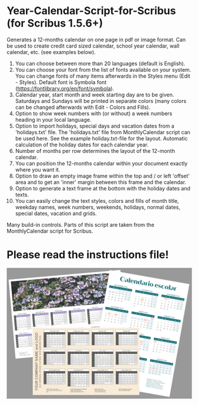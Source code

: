 # Year-Calendar-Script-for-Scribus (for Scribus 1.5.6+)
Generates a 12-months calendar on one page in pdf or image format. 
Can be used to create credit card sized calendar, school year calendar, wall calendar, etc.
(see examples below).

1) You can choose between more than 20 languages (default is English). 
2) You can choose your font from the list of fonts available on your system. You can change
   fonts of many items afterwards in the Styles menu (Edit - Styles). Default font is 
   Symbola font (https://fontlibrary.org/en/font/symbola).
3) Calendar year, start month and week starting day are to be given. Saturdays and Sundays will 
   be printed in separate colors (many colors can be changed afterwards with Edit - Colors and Fills).
4) Option to show week numbers with (or without) a week numbers heading in your local language.
5) Option to import holidays, special days and vacation dates from a 'holidays.txt' file. 
   The 'holidays.txt' file from MonthlyCalendar script can be used here. See the example
   holiday.txt-file for the layout. Automatic calculation of the holiday dates for each calendar year.
6) Number of months per row determines the layout of the 12-month calendar.
7) You can position the 12-months calendar within your document exactly where you want it.
8) Option to draw an empty image frame within the top and / or left 'offset' area and to get an 
   'inner' margin between this frame and the calendar.
9) Option to generate a text frame at the bottom with the holiday dates and texts.
10) You can easily change the text styles, colors and fills of month title, weekday names, 
    week numbers, weekends, holidays, normal dates, special dates, vacation and grids.

Many build-in controls.
Parts of this script are taken from the MonthlyCalendar script for Scribus.

# Please read the instructions file!

![year_calendars](year_calendars.jpg)

